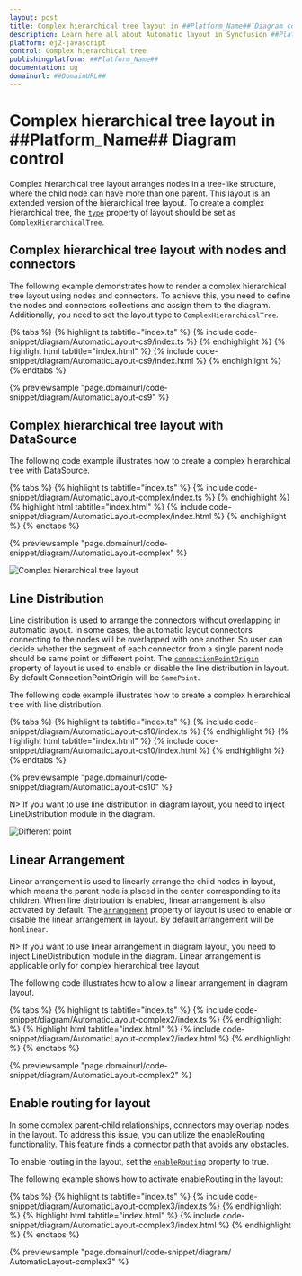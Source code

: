 ```yaml
---
layout: post
title: Complex hierarchical tree layout in ##Platform_Name## Diagram control | Syncfusion
description: Learn here all about Automatic layout in Syncfusion ##Platform_Name## Diagram control of Syncfusion Essential JS 2 and more.
platform: ej2-javascript
control: Complex hierarchical tree  
publishingplatform: ##Platform_Name##
documentation: ug
domainurl: ##DomainURL##
---
```


# Complex hierarchical tree layout in ##Platform_Name## Diagram control

Complex hierarchical tree layout arranges nodes in a tree-like structure, where the child node can have more than one parent. This layout is an extended version of the hierarchical tree layout. To create a complex hierarchical tree, the [`type`](../api/diagram/layout) property of layout should be set as `ComplexHierarchicalTree`.

## Complex hierarchical tree layout with nodes and connectors

The following example demonstrates how to render a complex hierarchical tree layout using nodes and connectors. To achieve this, you need to define the nodes and connectors collections and assign them to the diagram. Additionally, you need to set the layout type to `ComplexHierarchicalTree`.


{% tabs %}
{% highlight ts tabtitle="index.ts" %}
{% include code-snippet/diagram/AutomaticLayout-cs9/index.ts %}
{% endhighlight %}
{% highlight html tabtitle="index.html" %}
{% include code-snippet/diagram/AutomaticLayout-cs9/index.html %}
{% endhighlight %}
{% endtabs %}
        
{% previewsample "page.domainurl/code-snippet/diagram/AutomaticLayout-cs9" %}

## Complex hierarchical tree layout with DataSource

The following code example illustrates how to create a complex hierarchical tree with DataSource.

{% tabs %}
{% highlight ts tabtitle="index.ts" %}
{% include code-snippet/diagram/AutomaticLayout-complex/index.ts %}
{% endhighlight %}
{% highlight html tabtitle="index.html" %}
{% include code-snippet/diagram/AutomaticLayout-complex/index.html %}
{% endhighlight %}
{% endtabs %}
        
{% previewsample "page.domainurl/code-snippet/diagram/AutomaticLayout-complex" %}

![Complex hierarchical tree layout](images/complex-2.png)


## Line Distribution

Line distribution is used to arrange the connectors without overlapping in automatic layout. In some cases, the automatic layout connectors connecting to the nodes will be overlapped with one another. So user can decide whether the segment of each connector from a single parent node should be same point or different point. The [`connectionPointOrigin`](../api/diagram/layout) property of layout is used to enable or disable the line distribution in layout. By default ConnectionPointOrigin will be `SamePoint`.

The following code example illustrates how to create a complex hierarchical tree with line distribution.


{% tabs %}
{% highlight ts tabtitle="index.ts" %}
{% include code-snippet/diagram/AutomaticLayout-cs10/index.ts %}
{% endhighlight %}
{% highlight html tabtitle="index.html" %}
{% include code-snippet/diagram/AutomaticLayout-cs10/index.html %}
{% endhighlight %}
{% endtabs %}
        
{% previewsample "page.domainurl/code-snippet/diagram/AutomaticLayout-cs10" %}

N> If you want to use line distribution in diagram layout, you need to inject  LineDistribution module in the diagram.

![Different point](images/complex-diffPoint.png)


## Linear Arrangement

Linear arrangement is used to linearly arrange the child nodes in layout, which means the parent node is placed in the center corresponding to its children. When line distribution is enabled, linear arrangement is also activated by default. The [`arrangement`](../api/diagram/childarrangement/) property of layout is used to enable or disable the linear arrangement in layout. By default arrangement will be `Nonlinear`.

N> If you want to use linear arrangement in diagram layout, you need to inject  LineDistribution module in the diagram. Linear arrangement is applicable only for complex hierarchical tree layout.

The following code illustrates how to allow a linear arrangement in diagram layout.

{% tabs %}
{% highlight ts tabtitle="index.ts" %}
{% include code-snippet/diagram/AutomaticLayout-complex2/index.ts %}
{% endhighlight %}
{% highlight html tabtitle="index.html" %}
{% include code-snippet/diagram/AutomaticLayout-complex2/index.html %}
{% endhighlight %}
{% endtabs %}
        
{% previewsample "page.domainurl/code-snippet/diagram/AutomaticLayout-complex2" %}

## Enable routing for layout

In some complex parent-child relationships, connectors may overlap nodes in the layout. To address this issue, you can utilize the enableRouting functionality. This feature finds a connector path that avoids any obstacles.

To enable routing in the layout, set the [`enableRouting`](../api/diagram/layoutModel/#enablerouting) property to true.

The following example shows how to activate enableRouting in the layout:

{% tabs %}
{% highlight ts tabtitle="index.ts" %}
{% include code-snippet/diagram/AutomaticLayout-complex3/index.ts %}
{% endhighlight %}
{% highlight html tabtitle="index.html" %}
{% include code-snippet/diagram/AutomaticLayout-complex3/index.html %}
{% endhighlight %}
{% endtabs %}
        
{% previewsample "page.domainurl/code-snippet/diagram/ AutomaticLayout-complex3" %}